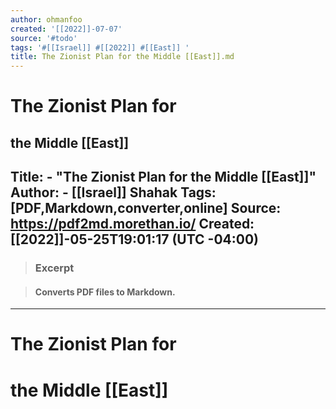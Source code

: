 ```yaml
---
author: ohmanfoo
created: '[[2022]]-07-07'
source: '#todo'
tags: '#[[Israel]] #[[2022]] #[[East]] '
title: The Zionist Plan for the Middle [[East]].md
---
```


# The Zionist Plan for
the Middle [[East]]
---
Title: - "The Zionist Plan for
the Middle [[East]]"
Author: - [[Israel]] Shahak
Tags: [PDF,Markdown,converter,online]
Source: <https://pdf2md.morethan.io/>
Created: [[2022]]-05-25T19:01:17 (UTC -04:00)
---

> ### Excerpt

> #### Converts PDF files to Markdown.

---

# The Zionist Plan for

# the Middle [[East]]